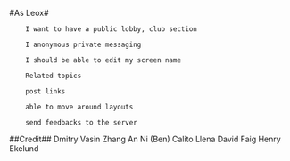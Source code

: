 #As Leox#
    
		I want to have a public lobby, club section
    
		I anonymous private messaging
		
		I should be able to edit my screen name
		
		Related topics
		
		post links
		
		able to move around layouts
		
		send feedbacks to the server
		
##Credit##
	Dmitry Vasin
	Zhang An Ni (Ben)
	Calito Llena
	David Faig
	Henry Ekelund

